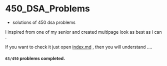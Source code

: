 # 450_DSA_Problems

- solutions of 450 dsa problems 


I inspired from one of my senior and created  multipage look as best as i can .

If you want to check it just open [index.md](index.md) , then you will understand ....


####  `63/450`  problems completed.

